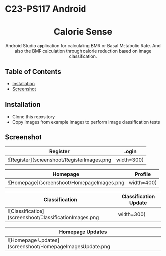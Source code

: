 # C23-PS117 Android

<h1 align="center">
  Calorie Sense
</h1>
<p align="center">
   Android Studio application for calculating BMR or Basal Metabolic Rate. And also the BMR calculation through calorie reduction based on image classification.
</p>

## Table of Contents
- [Installation](#installation)
- [Screenshot](#screenshot)

## Installation
- Clone this repository
- Copy images from example images to perform image classification tests 

## Screenshot
|Register|Login|
|--|--|
|![Register](screenshoot/RegisterImages.png | width=300)|![Login](screenshoot/LoginImages.png | width=300)|

|Homepage|Profile|
|--|--|
|![Homepage](screenshoot/HomepageImages.png | width=400)|![Profile](screenshoot/ProfileImages.png | width=400)|

|Classification|Classification Update|
|--|--|
|![Classification](screenshoot/ClassificationImages.png | width=300)|![Classification Update](screenshoot/ClassificationImagesUpdate.png | width=300)|

|Homepage Updates|
|--|
|![Homepage Updates](screenshoot/HomepageImagesUpdate.png | width=400)|
